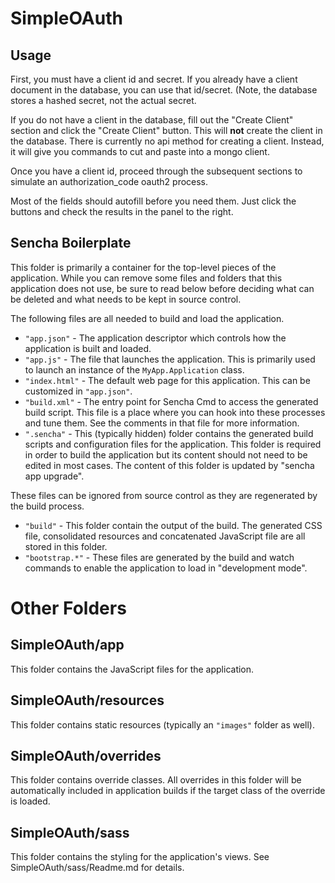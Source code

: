 # SimpleOAuth
## Usage
First, you must have a client id and secret. If you already have a client document in the database, you can use that id/secret. (Note, the database stores a hashed secret, not the actual secret.

If you do not have a client in the database, fill out the "Create Client" section and click the "Create Client" button. This will **not** create the client in the database. There is currently no api method for creating a client. Instead, it will give you commands to cut and paste into a mongo client.

Once you have a client id, proceed through the subsequent sections to simulate an authorization_code oauth2 process.

Most of the fields should autofill before you need them. Just click the buttons and check the results in the panel to the right.


## Sencha Boilerplate
This folder is primarily a container for the top-level pieces of the application.
While you can remove some files and folders that this application does not use,
be sure to read below before deciding what can be deleted and what needs to be
kept in source control.

The following files are all needed to build and load the application.

 - `"app.json"` - The application descriptor which controls how the application is
   built and loaded.
 - `"app.js"` - The file that launches the application. This is primarily used to
   launch an instance of the `MyApp.Application` class.
 - `"index.html"` - The default web page for this application. This can be customized
   in `"app.json"`.
 - `"build.xml"` - The entry point for Sencha Cmd to access the generated build
   script. This file is a place where you can hook into these processes and tune
   them. See the comments in that file for more information.
 - `".sencha"` - This (typically hidden) folder contains the generated build scripts
   and configuration files for the application. This folder is required in order to
   build the application but its content should not need to be edited in most cases.
   The content of this folder is updated by "sencha app upgrade".

These files can be ignored from source control as they are regenerated by the build
process.

 - `"build"` - This folder contain the output of the build. The generated CSS file,
   consolidated resources and concatenated JavaScript file are all stored in this
   folder.
 - `"bootstrap.*"` - These files are generated by the build and watch commands to
   enable the application to load in "development mode".

# Other Folders

## SimpleOAuth/app

This folder contains the JavaScript files for the application.

## SimpleOAuth/resources

This folder contains static resources (typically an `"images"` folder as well).

## SimpleOAuth/overrides

This folder contains override classes. All overrides in this folder will be
automatically included in application builds if the target class of the override
is loaded.

## SimpleOAuth/sass

This folder contains the styling for the application's views. See SimpleOAuth/sass/Readme.md
for details.
